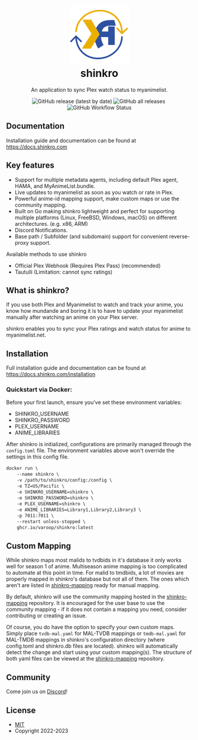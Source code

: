 <h1 align="center">
  <img alt="shinkro logo" src=".github/images/logo.png" width="160px"/><br/>
  shinkro
</h1>

<p align="center">An application to sync Plex watch status to myanimelist.</p>

<p align="center"><img alt="GitHub release (latest by date)" src="https://img.shields.io/github/v/release/varoOP/shinkro?style=for-the-badge&color=blue"> <img alt="GitHub all releases" src="https://img.shields.io/badge/DOWNLOADS-1K%2B-green?style=for-the-badge">&nbsp;<img alt="GitHub Workflow Status" src="https://img.shields.io/github/actions/workflow/status/varoOP/shinkro/release.yml?style=for-the-badge"></p>

## Documentation

Installation guide and documentation can be found at https://docs.shinkro.com

## Key features

- Support for multiple metadata agents, including default Plex agent, HAMA, and MyAnimeList.bundle.
- Live updates to myanimelist as soon as you watch or rate in Plex.
- Powerful anime-id mapping support, make custom maps or use the community mapping.
- Built on Go making shinkro lightweight and perfect for supporting multiple platforms (Linux, FreeBSD,
  Windows, macOS) on different architectures. (e.g. x86, ARM)
- Discord Notifications.
- Base path / Subfolder (and subdomain) support for convenient reverse-proxy support.

Available methods to use shinkro

- Official Plex Webhook (Requires Plex Pass) (recommended)
- Tautulli (Limitation: cannot sync ratings)

## What is shinkro?

If you use both Plex and Myanimelist to watch and track your anime, you know how mundande and boring it is to have to update your myanimelist manually after watching an anime on your Plex server.

shinkro enables you to sync your Plex ratings and watch status for anime to myanimelist.net.

## Installation

Full installation guide and documentation can be found at https://docs.shinkro.com/installation

### Quickstart via Docker:

Before your first launch, ensure you've set these environment variables:
- SHINKRO_USERNAME
- SHINKRO_PASSWORD
- PLEX_USERNAME
- ANIME_LIBRARIES

After shinkro is initialized, configurations are primarily managed through the `config.toml` file. The environment variables above won't override the settings in this config file.

```
docker run \
    --name shinkro \
    -v /path/to/shinkro/config:/config \
    -e TZ=US/Pacific \
    -e SHINKRO_USERNAME=shinkro \
    -e SHINKRO_PASSWORD=shinkro \
    -e PLEX_USERNAME=shinkro \
    -e ANIME_LIBRARIES=Library1,Library2,Library3 \
    -p 7011:7011 \
    --restart unless-stopped \
    ghcr.io/varoop/shinkro:latest
```

## Custom Mapping

While shinkro maps most malids to tvdbids in it's database it only works well for season 1 of anime. Multiseason anime mapping is too complicated to automate at this point in time. For malid to tmdbids, a lot of movies are properly mapped in shinkro's database but not all of them. The ones which aren't are listed in [shinkro-mapping](https://github.com/varoOP/shinkro-mapping) ready for manual mapping.

By default, shinkro will use the community mapping hosted in the [shinkro-mapping](https://github.com/varoOP/shinkro-mapping) repository. It is encouraged for the user base to use the community mapping - if it does not contain a mapping you need, consider contributing or creating an issue. 

Of course, you do have the option to specify your own custom maps. Simply place `tvdb-mal.yaml` for MAL-TVDB mappings or `tmdb-mal.yaml` for MAL-TMDB mappings in shinkro's configuration directory (where config.toml and shinkro.db files are located). shinkro will automatically detect the change and start using your custom mapping(s). The structure of both yaml files can be viewed at the [shinkro-mapping](https://github.com/varoOP/shinkro-mapping) repository.

## Community

Come join us on [Discord](https://discord.gg/ZkYdfNgbAT)!

## License

* [MIT](https://mit-license.org/)
* Copyright 2022-2023
